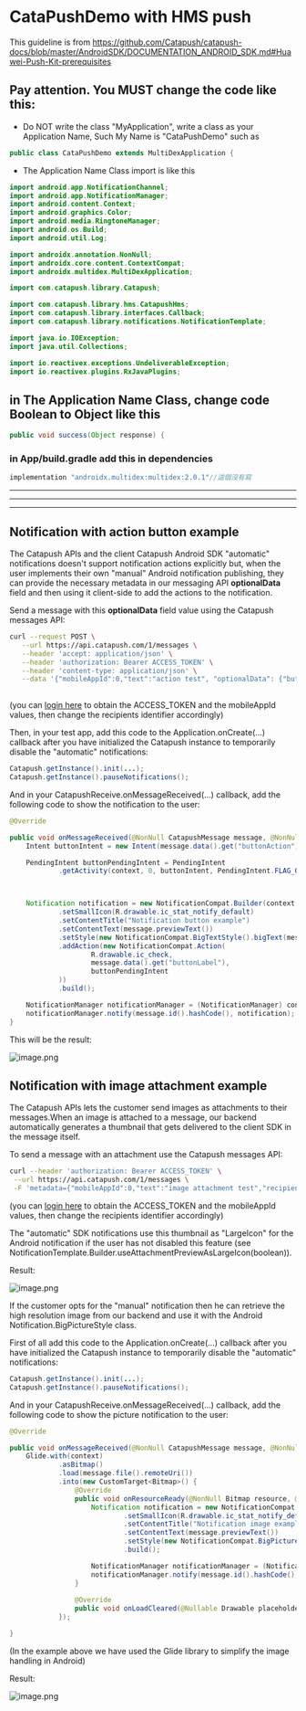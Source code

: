 # CataPushDemo with HMS push
This guideline is from https://github.com/Catapush/catapush-docs/blob/master/AndroidSDK/DOCUMENTATION_ANDROID_SDK.md#Huawei-Push-Kit-prerequisites
## Pay attention. You MUST change the code like this:
+ Do NOT write the class "MyApplication", write a class as your Application Name, Such My Name is "CataPushDemo"
such as
```Java
public class CataPushDemo extends MultiDexApplication {
```

+ The Application Name Class import is like this
 ```Java
import android.app.NotificationChannel;
import android.app.NotificationManager;
import android.content.Context;
import android.graphics.Color;
import android.media.RingtoneManager;
import android.os.Build;
import android.util.Log;

import androidx.annotation.NonNull;
import androidx.core.content.ContextCompat;
import androidx.multidex.MultiDexApplication;

import com.catapush.library.Catapush;

import com.catapush.library.hms.CatapushHms;
import com.catapush.library.interfaces.Callback;
import com.catapush.library.notifications.NotificationTemplate;

import java.io.IOException;
import java.util.Collections;

import io.reactivex.exceptions.UndeliverableException;
import io.reactivex.plugins.RxJavaPlugins;
 ```
## in The Application Name Class, change code Boolean to Object like this
```Java
public void success(Object response) {
```

### in App/build.gradle add this in dependencies
```Java
implementation "androidx.multidex:multidex:2.0.1"//這個沒有寫
```
-------------------------------------------------
*******************************************
-------------------------------------------------

## **Notification with action button example**

The Catapush APIs and the client Catapush Android SDK "automatic" notifications doesn't support notification actions explicitly but, when the user implements their own "manual" Android notification publishing, they can provide the necessary metadata in our messaging API **optionalData** field and then using it client-side to add the actions to the notification.

Send a message with this **optionalData** field value using the Catapush messages API:

```bash
curl --request POST \
   --url https://api.catapush.com/1/messages \
   --header 'accept: application/json' \
   --header 'authorization: Bearer ACCESS_TOKEN' \
   --header 'content-type: application/json' \
   --data '{"mobileAppId":0,"text":"action test", "optionalData": {"buttonLabel": "Tap me", "buttonAction": "com.example.app.INTENT_ACTION_NOTIFICATION_BUTTON"},"recipients":[{"identifier":"johndoe"}]}'
  
 ```
(you can [login here](https://www.catapush.com/quickstarts/how-to-send-a-message) to obtain the ACCESS_TOKEN and the mobileAppId values, then change the recipients identifier accordingly)

 

Then, in your test app, add this code to the Application.onCreate(...) callback after you have initialized the Catapush instance to temporarily disable the "automatic" notifications:

```java
Catapush.getInstance().init(...);
Catapush.getInstance().pauseNotifications();
```

And in your CatapushReceive.onMessageReceived(...) callback, add the following code to show the notification to the user:

```java
@Override

public void onMessageReceived(@NonNull CatapushMessage message, @NonNull Context context) {
    Intent buttonIntent = new Intent(message.data().get("buttonAction"));

    PendingIntent buttonPendingIntent = PendingIntent
            .getActivity(context, 0, buttonIntent, PendingIntent.FLAG_ONE_SHOT);



    Notification notification = new NotificationCompat.Builder(context, App.CHANNEL_ID)
            .setSmallIcon(R.drawable.ic_stat_notify_default)
            .setContentTitle("Notification button example")
            .setContentText(message.previewText())
            .setStyle(new NotificationCompat.BigTextStyle().bigText(message.body()))
            .addAction(new NotificationCompat.Action(
                    R.drawable.ic_check,
                    message.data().get("buttonLabel"),
                    buttonPendingIntent
            ))
            .build();

    NotificationManager notificationManager = (NotificationManager) context.getSystemService(NOTIFICATION_SERVICE);
    notificationManager.notify(message.id().hashCode(), notification);
}
```

 

This will be the result:

![image.png](file:///C:\Users\ZWX324~1\AppData\Local\Temp\msohtmlclip1\01\clip_image002.gif)

 

 

## **Notification with image attachment example**

The Catapush APIs lets the customer send images as attachments to their messages.When an image is attached to a message, our backend automatically generates a thumbnail that gets delivered to the client SDK in the message itself.

To send a message with an attachment use the Catapush messages API:

```bash
curl --header 'authorization: Bearer ACCESS_TOKEN' \
 --url https://api.catapush.com/1/messages \
 -F 'metadata={"mobileAppId":0,"text":"image attachment test","recipients":[{"identifier":"johndoe"}]}' -F 'file=@attachment.jpg' 
```

(you can [login here](https://www.catapush.com/quickstarts/how-to-send-a-message) to obtain the ACCESS_TOKEN and the mobileAppId values, then change the recipients identifier accordingly)

The "automatic" SDK notifications use this thumbnail as "LargeIcon" for the Android notification if the user has not disabled this feature (see NotificationTemplate.Builder.useAttachmentPreviewAsLargeIcon(boolean)).

Result:

![image.png](file:///C:\Users\ZWX324~1\AppData\Local\Temp\msohtmlclip1\01\clip_image004.gif)

 

If the customer opts for the "manual" notification then he can retrieve the high resolution image from our backend and use it with the Android Notification.BigPictureStyle class.

First of all add this code to the Application.onCreate(...) callback after you have initialized the Catapush instance to temporarily disable the "automatic" notifications:

```java
Catapush.getInstance().init(...);
Catapush.getInstance().pauseNotifications();
```

And in your CatapushReceive.onMessageReceived(...) callback, add the following code to show the picture notification to the user:

```java
@Override

public void onMessageReceived(@NonNull CatapushMessage message, @NonNull Context context) {
    Glide.with(context)
            .asBitmap()
            .load(message.file().remoteUri())
            .into(new CustomTarget<Bitmap>() {
                @Override
                public void onResourceReady(@NonNull Bitmap resource, @Nullable Transition<? super Bitmap> transition) {
                    Notification notification = new NotificationCompat.Builder(context, App.CHANNEL_ID)
                            .setSmallIcon(R.drawable.ic_stat_notify_default)
                            .setContentTitle("Notification image example")
                            .setContentText(message.previewText())
                            .setStyle(new NotificationCompat.BigPictureStyle().bigPicture(resource))
                            .build();

                    NotificationManager notificationManager = (NotificationManager) context.getSystemService(NOTIFICATION_SERVICE);
                    notificationManager.notify(message.id().hashCode(), notification);
                }
                
                @Override
                public void onLoadCleared(@Nullable Drawable placeholder) {}
            });

}
```

(In the example above we have used the Glide library to simplify the image handling in Android)

 

Result:

![image.png](file:///C:\Users\ZWX324~1\AppData\Local\Temp\msohtmlclip1\01\clip_image006.gif)

 
